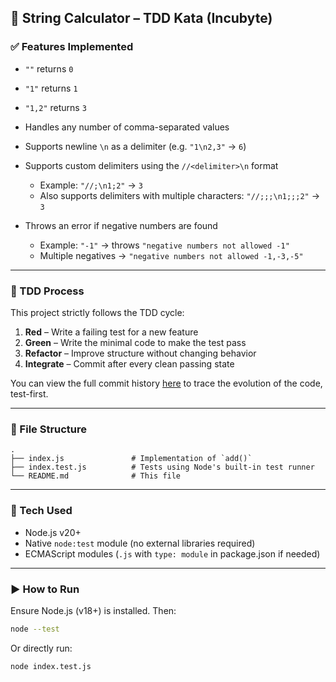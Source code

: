 ## 📘 String Calculator – TDD Kata (Incubyte)

### ✅ Features Implemented

* `""` returns `0`
* `"1"` returns `1`
* `"1,2"` returns `3`
* Handles any number of comma-separated values
* Supports newline `\n` as a delimiter (e.g. `"1\n2,3"` → `6`)
* Supports custom delimiters using the `//<delimiter>\n` format

  * Example: `"//;\n1;2"` → `3`
  * Also supports delimiters with multiple characters: `"//;;;\n1;;;2"` → `3`
* Throws an error if negative numbers are found

  * Example: `"-1"` → throws `"negative numbers not allowed -1"`
  * Multiple negatives → `"negative numbers not allowed -1,-3,-5"`

---

### 🧪 TDD Process

This project strictly follows the TDD cycle:

1. **Red** – Write a failing test for a new feature
2. **Green** – Write the minimal code to make the test pass
3. **Refactor** – Improve structure without changing behavior
4. **Integrate** – Commit after every clean passing state

You can view the full commit history [here](https://github.com/abhnv42/node-kata/commits/master) to trace the evolution of the code, test-first.

---

### 📂 File Structure

```
.
├── index.js               # Implementation of `add()`
├── index.test.js          # Tests using Node's built-in test runner
└── README.md              # This file
```

---

### 🧰 Tech Used

* Node.js v20+
* Native `node:test` module (no external libraries required)
* ECMAScript modules (`.js` with `type: module` in package.json if needed)

---

### ▶️ How to Run

Ensure Node.js (v18+) is installed. Then:

```bash
node --test
```

Or directly run:

```bash
node index.test.js
```

